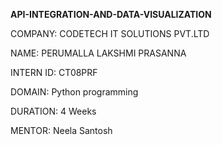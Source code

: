  **API-INTEGRATION-AND-DATA-VISUALIZATION**
 
 COMPANY: CODETECH IT SOLUTIONS PVT.LTD
 
 NAME: PERUMALLA LAKSHMI PRASANNA
 
 INTERN ID: CT08PRF
 
 DOMAIN: Python programming
 
 DURATION: 4 Weeks
 
 MENTOR: Neela Santosh
